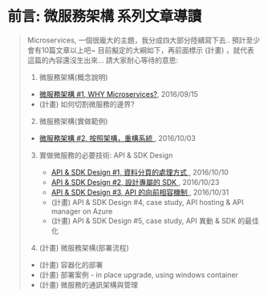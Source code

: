 # 前言: 微服務架構 系列文章導讀

> Microservices, 一個很龐大的主題，我分成四大部分陸續寫下去.. 預計至少會有10篇文章以上吧~
> 目前擬定的大綱如下，再前面標示 (計畫) ，就代表這篇的內容還沒生出來... 請大家耐心等待的意思:
>   
> 1. 微服務架構(概念說明)
>   - [微服務架構 #1, WHY Microservices?](/2016/09/15/microservice-case-study-01/), 2016/09/15
>   - (計畫) 如何切割微服務的邊界?
> 
> 2. 微服務架構(實做範例)
>   - [微服務架構 #2, 按照架構，重構系統 ](/2016/10/03/microservice2/), 2016/10/03
> 
> 3. 實做微服務的必要技術: API & SDK Design
>     - [API & SDK Design #1, 資料分頁的處理方式 ](/2016/10/10/microservice3/), 2016/10/10
>     - [API & SDK Design #2, 設計專屬的 SDK ](/2016/10/23/microservice4/), 2016/10/23
>     - [API & SDK Design #3, API 的向前相容機制 ](/2016/10/31/microservice5/), 2016/10/31
>     - (計畫) API & SDK Design #4, case study, API hosting & API manager on Azure
>     - (計畫) API & SDK Design #5, case study, API 異動 & SDK 的最佳化
>     
> 4. (計畫) 微服務架構(部署流程)
>   - (計畫) 容器化的部署
>   - (計畫) 部署案例 - in place upgrade, using windows container
>   - (計畫) 微服務的通訊架構與管理
